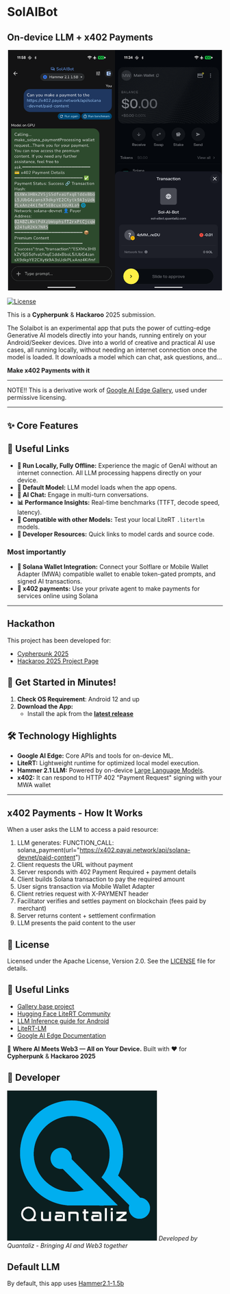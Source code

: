 # SolAIBot
## On-device LLM + x402 Payments

<div align="center">
<img src="images/SolAIBot1-Result.png" width="250" alt="App Interface" /><img src="images/SolAIBot2-Sign.png" width="250" alt="Payment Feature" />
</div>

[![License](https://img.shields.io/badge/License-Apache%202.0-blue.svg)](LICENSE)

This is a **Cypherpunk** & **Hackaroo** 2025 submission.

The Solaibot is an experimental app that puts the power of cutting-edge Generative AI models directly into your hands, running entirely on your Android/Seeker devices. Dive into a world of creative and practical AI use cases, all running locally, without needing an internet connection once the model is loaded. It downloads a model which can chat, ask questions, and...

**Make x402 Payments with it**

---

NOTE!! This is a derivative work of [Google AI Edge Gallery](https://github.com/google-ai-edge/gallery), used under permissive licensing.

---
## ✨ Core Features

## 🔗 Useful Links
*   **📱 Run Locally, Fully Offline:** Experience the magic of GenAI without an internet connection. All LLM processing happens directly on your device.
*   **🤖 Default Model:** LLM model loads when the app opens.
*   **💬 AI Chat:** Engage in multi-turn conversations.
*   **📊 Performance Insights:** Real-time benchmarks (TTFT, decode speed, latency).
*   **🧩 Compatible with other Models:** Test your local LiteRT `.litertlm` models.
*   **🔗 Developer Resources:** Quick links to model cards and source code.

### Most importantly
*   **🔐 Solana Wallet Integration:** Connect your Solflare or Mobile Wallet Adapter (MWA) compatible wallet to enable token-gated prompts, and signed AI transactions.
*   **🧾 x402 payments:** Use your private agent to make payments for services online using Solana
---

## Hackathon
This project has been developed for:
* [Cypherpunk 2025](https://www.colosseum.com/cypherpunk)
* [Hackaroo 2025 Project Page](https://www.hackaroo.xyz)

## 🏁 Get Started in Minutes!

1. **Check OS Requirement**: Android 12 and up
2.  **Download the App:**
    - Install the apk from the [**latest release**](https://github.com/quantaliz/solaibot/releases/latest/)

## 🛠️ Technology Highlights

* **Google AI Edge:** Core APIs and tools for on-device ML.
* **LiteRT:** Lightweight runtime for optimized local model execution.
* **Hammer 2.1 LLM:** Powered by on-device [Large Language Models](https://huggingface.co/litert-community/Hammer2.1-1.5b/).
* **x402:** It can respond to HTTP 402 "Payment Request" signing with your MWA wallet

---

## x402 Payments - How It Works

When a user asks the LLM to access a paid resource:

1. LLM generates: FUNCTION_CALL: solana_payment(url="https://x402.payai.network/api/solana-devnet/paid-content")
2. Client requests the URL without payment
3. Server responds with 402 Payment Required + payment details
4. Client builds Solana transaction to pay the required amount
5. User signs transaction via Mobile Wallet Adapter
6. Client retries request with X-PAYMENT header
7. Facilitator verifies and settles payment on blockchain (fees paid by merchant)
8. Server returns content + settlement confirmation
9. LLM presents the paid content to the user

## 📄 License

Licensed under the Apache License, Version 2.0. See the [LICENSE](LICENSE) file for details.

## 🔗 Useful Links

* [Gallery base project](https://github.com/google-ai-edge/gallery/)
* [Hugging Face LiteRT Community](https://huggingface.co/litert-community)
* [LLM Inference guide for Android](https://ai.google.dev/edge/mediapipe/solutions/genai/llm_inference/android)
* [LiteRT-LM](https://github.com/google-ai-edge/LiteRT-LM)
* [Google AI Edge Documentation](https://ai.google.dev/edge)

🚀 **Where AI Meets Web3 — All on Your Device.**
Built with ❤️ for **Cypherpunk** & **Hackaroo 2025**

## 👤 Developer
![Quantaliz](images/Quantaliz.png)
*Developed by Quantaliz - Bringing AI and Web3 together*

## Default LLM
By default, this app uses [Hammer2.1-1.5b](https://huggingface.co/MadeAgents/Hammer2.1-1.5b)